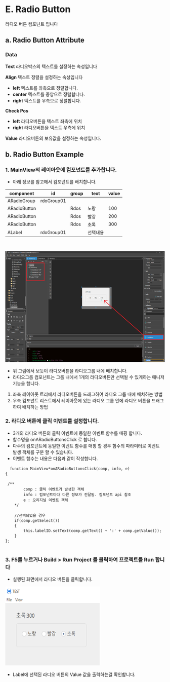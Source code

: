 
#  E. Radio Button
라디오 버튼 컴포넌트 입니다

## a. Radio Button Attribute

### **Data**<br>
**Text** 라디오박스의 텍스트를 설정하는 속성입니다<br>

**Align** 텍스트 정렬을 설정하는 속성입니다
* **left** 텍스트를 좌측으로 정렬합니다.
* **center** 텍스트를 중앙으로 정렬합니다.
* **right** 텍스트를 우측으로 정렬합니다.

**Check Pos**
* **left** 라디오버튼을 텍스트 좌측에 위치
* **right** 라디오버튼을 텍스트 우측에 위치

**Value** 라디오버튼의 보유값을 설정하는 속성입니다.<br>

## b. Radio Button Example

### 1. MainView의 레이아웃에 컴포넌트를 추가합니다.<br>

 * 아래 정보를 참고해서 컴포넌트를 배치합니다.  

| component|id|group|text|value|
| ---------|--|-----|----|-----|
| ARadioGroup   | rdoGroup01 |        |       |       |
| ARadioButton |             | Rdos | 노랑 | 100 | 
| ARadioButton |             | Rdos | 빨강 | 200 |
| ARadioButton |             | Rdos | 초록 | 300 |
| ALabel | rdoGroup01 | |  선택내용 | | 
<br>

<img src="./img/radiobtn1.png" height="350px" width="700px"><br>

 * 위 그림에서 보듯이 라디오버튼을 라디오그룹 내에 배치합니다. <br>
* 라디오그룹 컴포넌트는 그룹 내에서 1개의 라디오버튼만 선택될 수 있게하는 매니저 기능을 합니다. 

1. 좌측 레이아웃 트리에서 라디오버튼을 드래그하여 라디오 그룹 내에 배치하는 방법
2. 우측 컴포넌트 리스트에서 레이아웃에 있는 라디오 그룹 안에 라디오 버튼을 드래그하여 배치하는 방법

### 2. 라디오 버튼에 클릭 이벤트를 설정합니다. 
  * 3개의 라디오 버튼의 클릭 이벤트에 동일한 이벤트 함수를 매핑 합니다. <br>
  * 함수명을 onARadioButtonsClick 로 합니다. <br>
  * 다수의 컴포넌트에 동일한 이벤트 함수를 매핑 할 경우 함수의 파라미터로 이벤트 발생 객체를 구분 할 수 있습니다. <br>
   * 이벤트 함수는 내용은 다음과 같이 작성합니다. <br>
   
```
  function MainView*onARadioButtonsClick(comp, info, e)
{

 /** 
        comp : 클릭 이벤트가 발생한 객체 
        info : 컴포넌트마다 다른 정보가 전달됨. 컴포넌트 api 참조 
        e : 오리지널 이벤트 객체 
    */ 

    //선택되었을 경우 
    if(comp.getSelect()) 
    { 
        this.labelID.setText(comp.getText() + ':' + comp.getValue());     
    }     
};
  
```

### 3. F5를 누르거나 Build > Run Project 를 클릭하여 프로젝트를 Run 합니다

* 실행된 화면에서 라디오 버튼을 클릭합니다.<br>

<img src="./img/radiobtn2.png" height="250px" width="300px"><br>

 * Label에 선택된 라디오 버튼의 Value 값을 출력하는걸 확인합니다.
